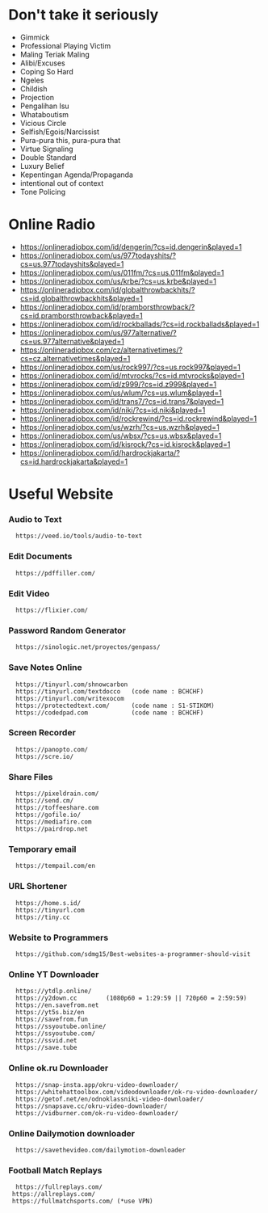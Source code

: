 # Don't take it seriously
  - Gimmick
  - Professional Playing Victim
  - Maling Teriak Maling
  - Alibi/Excuses
  - Coping So Hard
  - Ngeles
  - Childish
  - Projection
  - Pengalihan Isu
  - Whataboutism
  - Vicious Circle
  - Selfish/Egois/Narcissist
  - Pura-pura this, pura-pura that
  - Virtue Signaling
  - Double Standard
  - Luxury Belief
  - Kepentingan Agenda/Propaganda
  - intentional out of context
  - Tone Policing

# Online Radio
  - https://onlineradiobox.com/id/dengerin/?cs=id.dengerin&played=1
  - https://onlineradiobox.com/us/977todayshits/?cs=us.977todayshits&played=1
  - https://onlineradiobox.com/us/011fm/?cs=us.011fm&played=1
  - https://onlineradiobox.com/us/krbe/?cs=us.krbe&played=1
  - https://onlineradiobox.com/id/globalthrowbackhits/?cs=id.globalthrowbackhits&played=1
  - https://onlineradiobox.com/id/pramborsthrowback/?cs=id.pramborsthrowback&played=1
  - https://onlineradiobox.com/id/rockballads/?cs=id.rockballads&played=1
  - https://onlineradiobox.com/us/977alternative/?cs=us.977alternative&played=1
  - https://onlineradiobox.com/cz/alternativetimes/?cs=cz.alternativetimes&played=1
  - https://onlineradiobox.com/us/rock997/?cs=us.rock997&played=1
  - https://onlineradiobox.com/id/mtvrocks/?cs=id.mtvrocks&played=1
  - https://onlineradiobox.com/id/z999/?cs=id.z999&played=1
  - https://onlineradiobox.com/us/wlum/?cs=us.wlum&played=1
  - https://onlineradiobox.com/id/trans7/?cs=id.trans7&played=1
  - https://onlineradiobox.com/id/niki/?cs=id.niki&played=1
  - https://onlineradiobox.com/id/rockrewind/?cs=id.rockrewind&played=1
  - https://onlineradiobox.com/us/wzrh/?cs=us.wzrh&played=1
  - https://onlineradiobox.com/us/wbsx/?cs=us.wbsx&played=1
  - https://onlineradiobox.com/id/kisrock/?cs=id.kisrock&played=1
  - https://onlineradiobox.com/id/hardrockjakarta/?cs=id.hardrockjakarta&played=1

# Useful Website

  ### Audio to Text
      https://veed.io/tools/audio-to-text

  ### Edit Documents
      https://pdffiller.com/

  ### Edit Video
      https://flixier.com/

  ### Password Random Generator
      https://sinologic.net/proyectos/genpass/

  ### Save Notes Online
      https://tinyurl.com/shnowcarbon
      https://tinyurl.com/textdocco   (code name : BCHCHF)
      https://tinyurl.com/writexocom
      https://protectedtext.com/      (code name : S1-STIKOM)
      https://codedpad.com            (code name : BCHCHF)
     
  ### Screen Recorder
      https://panopto.com/
      https://scre.io/

  ### Share Files
      https://pixeldrain.com/
      https://send.cm/
      https://toffeeshare.com
      https://gofile.io/
      https://mediafire.com
      https://pairdrop.net

  ### Temporary email
      https://tempail.com/en

  ### URL Shortener
      https://home.s.id/
      https://tinyurl.com
      https://tiny.cc

  ### Website to Programmers
      https://github.com/sdmg15/Best-websites-a-programmer-should-visit
  
  ### Online YT Downloader
      https://ytdlp.online/
      https://y2down.cc        (1080p60 = 1:29:59 || 720p60 = 2:59:59)
      https://en.savefrom.net
      https://yt5s.biz/en
      https://savefrom.fun
      https://ssyoutube.online/
      https://ssyoutube.com/
      https://ssvid.net
      https://save.tube

  ### Online ok.ru Downloader
      https://snap-insta.app/okru-video-downloader/
      https://whitehattoolbox.com/videodownloader/ok-ru-video-downloader/
      https://getof.net/en/odnoklassniki-video-downloader/
      https://snapsave.cc/okru-video-downloader/
      https://vidburner.com/ok-ru-video-downloader/

  ### Online Dailymotion downloader
      https://savethevideo.com/dailymotion-downloader

  ### Football Match Replays
      https://fullreplays.com/
     https://allreplays.com/
     https://fullmatchsports.com/ (*use VPN)

